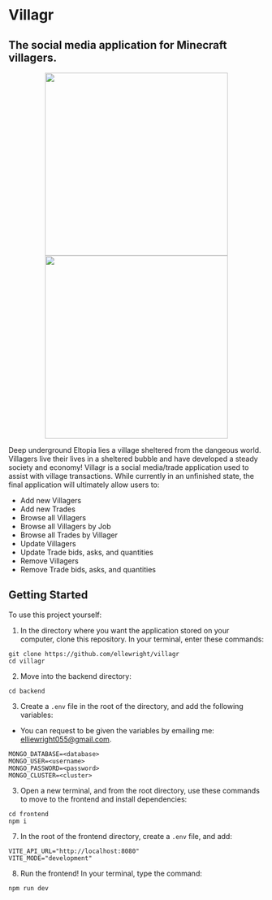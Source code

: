 # Villagr
## The social media application for Minecraft villagers.

<p align="center">
  <img src="https://github.com/user-attachments/assets/2a1c73e1-0474-465b-a967-eb2d7969b1d3" width="360"/>
  <img src="https://github.com/user-attachments/assets/f352878c-2458-464c-a018-edcf775d60a8" width="360"/>
</p>

Deep underground Eltopia lies a village sheltered from the dangeous world. Villagers live their lives in a sheltered bubble and have developed a steady society and economy! Villagr is a social media/trade application used to assist with village transactions. While currently in an unfinished state, the final application will ultimately allow users to:

* Add new Villagers
* Add new Trades
* Browse all Villagers
* Browse all Villagers by Job
* Browse all Trades by Villager
* Update Villagers
* Update Trade bids, asks, and quantities
* Remove Villagers
* Remove Trade bids, asks, and quantities

## Getting Started

To use this project yourself:

1. In the directory where you want the application stored on your computer, clone this repository. In your terminal, enter these commands:

```
git clone https://github.com/ellewright/villagr
cd villagr
```

2. Move into the backend directory:

```
cd backend
```

3. Create a `.env` file in the root of the directory, and add the following variables:

* You can request to be given the variables by emailing me: <a href="mailto:elliewright055@gmail.com">elliewright055@gmail.com</a>.

```
MONGO_DATABASE=<database>
MONGO_USER=<username>
MONGO_PASSWORD=<password>
MONGO_CLUSTER=<cluster>
```

3. Open a new terminal, and from the root directory, use these commands to move to the frontend and install dependencies:

```
cd frontend
npm i
```

7. In the root of the frontend directory, create a `.env` file, and add:

```
VITE_API_URL="http://localhost:8080"
VITE_MODE="development"
```

8. Run the frontend! In your terminal, type the command:

```
npm run dev
```
